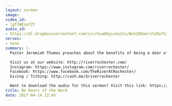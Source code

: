 ```yaml
---
layout: sermon
image: 
video_id:
- lgTJWEzofZY
audio_id:
- https://dl.dropboxusercontent.com/s/crhua66yixdu2ns/Be%20Doers%20of%20the%20Word.mp3?dl=0
verses:
- none
summary: |-
  Pastor Jeremiah Thomas preaches about the benefits of being a doer of the word. How much of the Bible are you willing to apply in your life?

  Visit us at our website: http://riverrochester.com/
  Instagram: https://www.instagram.com/riverrochester/
  Facebook: https://www.facebook.com/TheRiverAtRochester/
  Giving / Tithing: http://cash.me/$riverrochester

  Want to download the audio for this sermon? Visit this link: https://riverrochester.com/sermons/be-doers-of-the-word-md and follow the instructions
title: Be Doers of the Word
date: 2017-04-14 22:45
---
```


